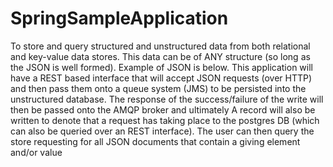 # SpringSampleApplication
To store and query structured and unstructured data from both relational and key-value data stores.
This data can be of ANY structure (so long as the JSON is well formed).
Example of JSON is below.
This application will have a REST based interface that will accept JSON requests (over HTTP) and then pass them onto a queue system (JMS) to be persisted into the unstructured database.
The response of the success/failure of the write will then be passed onto the AMQP broker and ultimately A record will also be written to denote that a request has taking place to the postgres DB (which can also be queried over an REST interface).
The user can then query the store requesting for all JSON documents that contain a giving element and/or value
